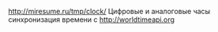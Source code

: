 http://miresume.ru/tmp/clock/
Цифровые и аналоговые часы
синхронизация времени с http://worldtimeapi.org
